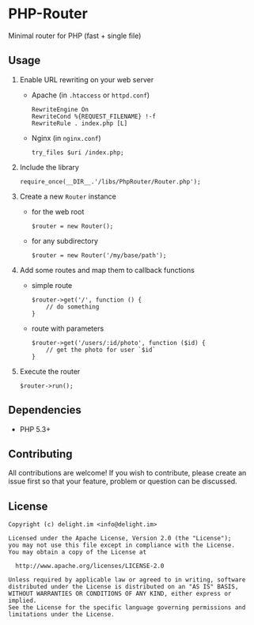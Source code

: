 # PHP-Router

Minimal router for PHP (fast + single file)

## Usage

 1. Enable URL rewriting on your web server
    * Apache (in `.htaccess` or `httpd.conf`)

	  ```
      RewriteEngine On
      RewriteCond %{REQUEST_FILENAME} !-f
      RewriteRule . index.php [L]
      ```
	* Nginx (in `nginx.conf`)

      ```
	  try_files $uri /index.php;
	  ```

 2. Include the library

    ```
    require_once(__DIR__.'/libs/PhpRouter/Router.php');
    ```

 3. Create a new `Router` instance
    * for the web root

      ```
      $router = new Router();
      ```
    * for any subdirectory

      ```
      $router = new Router('/my/base/path');
      ```

 4. Add some routes and map them to callback functions
    * simple route

      ```
      $router->get('/', function () {
          // do something
      }
      ```

    * route with parameters

      ```
      $router->get('/users/:id/photo', function ($id) {
          // get the photo for user `$id`
      }
      ```

 5. Execute the router

    ```
    $router->run();
    ```

## Dependencies

 * PHP 5.3+

## Contributing

All contributions are welcome! If you wish to contribute, please create an issue first so that your feature, problem or question can be discussed.

## License

```
Copyright (c) delight.im <info@delight.im>

Licensed under the Apache License, Version 2.0 (the "License");
you may not use this file except in compliance with the License.
You may obtain a copy of the License at

  http://www.apache.org/licenses/LICENSE-2.0

Unless required by applicable law or agreed to in writing, software
distributed under the License is distributed on an "AS IS" BASIS,
WITHOUT WARRANTIES OR CONDITIONS OF ANY KIND, either express or implied.
See the License for the specific language governing permissions and
limitations under the License.
```
